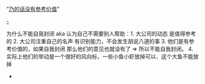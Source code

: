 
“[乃的话没有参考价值](#当遇到有一个人在瞎BB又说人人都有发言自由时，诚然每个人都有发言自由，可是不是每个人的话都(对我)有参考价值)”

[-](http://github.com/7900ms/theater_deserted/blob/master/ACDSee的故事.md)

为什么不能自我封闭 aka 认为自己不需要别人帮助：1. 大公司的动态 是值得参考的 2. 大公司注重自己的名声 有识别能力，不会发生胡说八道的事 3. 他们是有参考价值的，如果自我封闭 那么他们的意见也就没有了 => 所以不能自我封闭。 4. 实际上他们的举动是一个很好的风向标，一些小鱼小虾放掉可以、这个大鱼不能放掉

-
